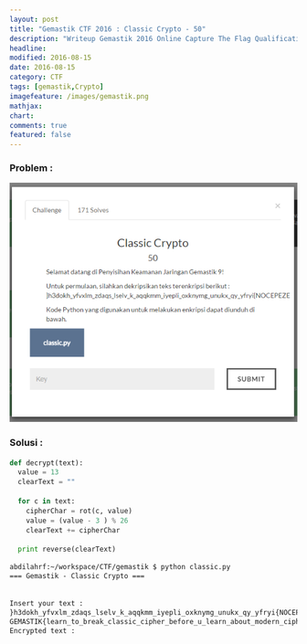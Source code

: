 ```yaml
---
layout: post
title: "Gemastik CTF 2016 : Classic Crypto - 50"
description: "Writeup Gemastik 2016 Online Capture The Flag Qualification"
headline: 
modified: 2016-08-15
date: 2016-08-15
category: CTF
tags: [gemastik,Crypto]
imagefeature: /images/gemastik.png
mathjax: 
chart: 
comments: true
featured: false
---
```


### Problem :

![Classic Crypto](/images/classic-crypto.png)


### Solusi :

```python
def decrypt(text):
  value = 13
  clearText = ""

  for c in text:
    cipherChar = rot(c, value)
    value = (value - 3 ) % 26
    clearText += cipherChar

  print reverse(clearText)
```

```
abdilahrf:~/workspace/CTF/gemastik $ python classic.py 
=== Gemastik - Classic Crypto ===


Insert your text :
}h3dokh_yfvxlm_zdaqs_lselv_k_aqqkmm_iyepli_oxknymg_unukx_qy_yfryi{NOCEPEZE
GEMASTIK{learn_to_break_classic_cipher_before_u_learn_about_modern_ciph3r}
Encrypted text :
```